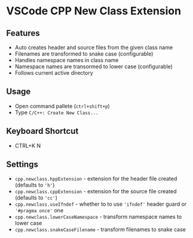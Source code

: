 # VSCode CPP New Class Extension

## Features

* Auto creates header and source files from the given class name
* Filenames are transformed to snake case (configurable)
* Handles namespace names in class name
* Namespace names are transormed to lower case (configurable)
* Follows current active directory

## Usage

* Open command pallete (`ctrl+shift+p`)
* Type `C/C++: Create New Class...`

## Keyboard Shortcut

* CTRL+K N

## Settings

* `cpp.newclass.hppExtension` - extension for the header file created (defaults to `'h'`)
* `cpp.newclass.cppExtension` - extension for the source file created (defaults to `'cc'`)
* `cpp.newclass.useIfndef` - whether to to use `'ifndef'` header guard or `'#pragma once'` one
* `cpp.newclass.lowerCaseNamespace` - transform namespace names to lower case
* `cpp.newclass.snakeCaseFilename` - transform filenames to snake case
